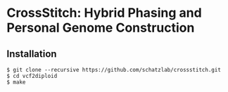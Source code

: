 # CrossStitch: Hybrid Phasing and Personal Genome Construction

## Installation

```
$ git clone --recursive https://github.com/schatzlab/crossstitch.git
$ cd vcf2diploid
$ make
```
